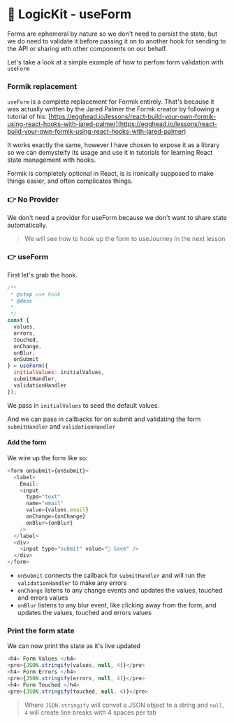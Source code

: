 # 🖖 LogicKit - useForm

Forms are ephemeral by nature so we don't need to persist the state, but we do need to validate it before passing it on to another hook for sending to the API or sharing wth other components on our behalf.

Let's take a look at a simple example of how to perfom form validation with `useForm`

### Formik replacement

`useForm` is a complete replacement for Formik entirely. That's because it was actually written by the Jared Palmer the Formk creator by following a tutorial of his: [https://egghead.io/lessons/react-build-your-own-formik-using-react-hooks-with-jared-palmer](https://egghead.io/lessons/react-build-your-own-formik-using-react-hooks-with-jared-palmer)

It works exactly the same, however I have chosen to expose it as a library so we can demysteify its usage and use it in tutorials for learning React state management with hooks.

Formik is completely optional in React, is is ironically supposed to make things easier, and often complicates things.

### 👉 No Provider

We don't need a provider for useForm because we don't want to share state automatically.

> We will see how to hook up the form to useJourney in the next lesson

### 👉 useForm

First let's grab the hook.

```js
/**
 * @step use hook
 * @desc
 *  
 */
const { 
  values, 
  errors, 
  touched, 
  onChange, 
  onBlur, 
  onSubmit 
} = useForm({
  initialValues: initialValues,
  submitHandler,
  validationHandler
});
```

We pass in `initialValues` to seed the default values. 

And we can pass in callbacks for on submit and validating the form `submitHandler` and `validationHandler`


#### Add the form 
We wire up the form like so:

```js
<form onSubmit={onSubmit}>
  <label>
    Email:
    <input
      type="text"
      name="email"
      value={values.email}
      onChange={onChange}
      onBlur={onBlur}
    />
  </label>
  <div>
    <input type="submit" value="💾 Save" />
  </div>
</form>
```

* `onSubmit` connects the callback for `submitHandler` and will run the `validationHandler` to make any errors 
* `onChange` listens to any change events and updates the values, touched and errors values 
* `onBlur` listens to any blur event, like clicking away from the form, and updates the values, touched and errors values

### Print the form state 
We can now print the state as it's live updated

```js
<h4> Form Values </h4>
<pre>{JSON.stringify(values, null, 4)}</pre>
<h4> Form Errors </h4>
<pre>{JSON.stringify(errors, null, 4)}</pre>
<h4> Form Touched </h4>
<pre>{JSON.stringify(touched, null, 4)}</pre>

```

> Where `JSON.stringify` will convet a JSON object to a string and `null, 4` will create line breaks with 4 spaces per tab 

